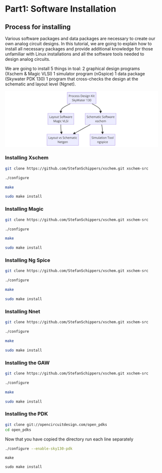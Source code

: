 
# Part1: Software Installation
## Process for installing
Various software packages and data packages are necessary to create our own analog circuit designs. 
In this tutorial, we are going to explain how to install all necessary packages and provide additional 
knowledge for those unfamiliar with Linux installations and all the software tools needed to design 
analog circuits.

We are going to install 5 things in toal:
2 graphical design programs (Xschem & Magic VLSI)
1 simulator program (nGspice)
1 data package (Skywater PDK 130) 
1 program that cross-checks the design at the schematic and layout level (Ngnet).

![Image Description](../Figures_Analog_Tutorial/diagram.png)


### Installing Xschem

```bash
git clone https://github.com/StefanSchippers/xschem.git xschem-src
```
```bash
./configure
```
```bash
make
```
```bash
sudo make install
```
### Installing Magic
```bash
git clone https://github.com/StefanSchippers/xschem.git xschem-src
```
```bash
./configure
```
```bash
make
```
```bash
sudo make install
```

### Installing Ng Spice
```bash
git clone https://github.com/StefanSchippers/xschem.git xschem-src
```
```bash
./configure
```
```bash
make
```
```bash
sudo make install
```

### Installing Nnet
```bash
git clone https://github.com/StefanSchippers/xschem.git xschem-src
```
```bash
./configure
```
```bash
make
```
```bash
sudo make install
```


### Installing the GAW
```bash
git clone https://github.com/StefanSchippers/xschem.git xschem-src
```
```bash
./configure
```
```bash
make
```
```bash
sudo make install
```

### Installing the PDK
```bash
git clone git://opencircuitdesign.com/open_pdks
cd open_pdks
```
Now that you have copied the directory run each line separately
```bash
./configure --enable-sky130-pdk
```
```
make
```
```
sudo make install
```


